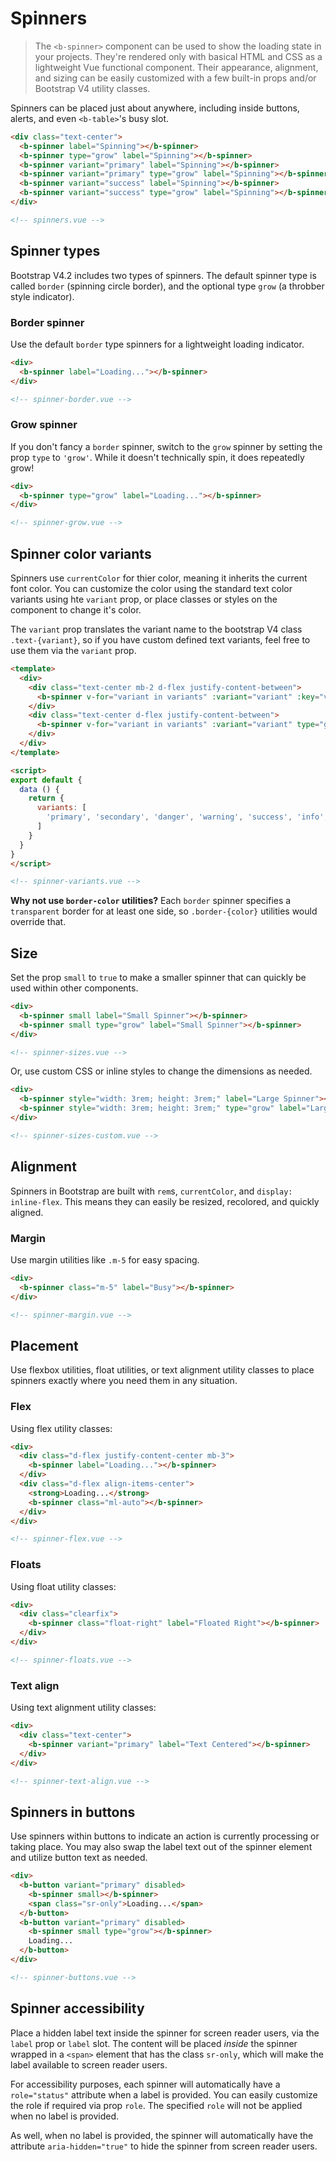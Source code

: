 # Spinners

> The `<b-spinner>` component can be used to show the loading state in your projects. They're rendered
only with basical HTML and CSS as a lightweight Vue functional component. Their appearance, alignment,
and sizing can be easily customized with a few built-in props and/or Bootstrap V4 utility classes.

Spinners can be placed just about anywhere, including inside buttons, alerts, and even `<b-table>`'s busy slot.

```html
<div class="text-center">
  <b-spinner label="Spinning"></b-spinner>
  <b-spinner type="grow" label="Spinning"></b-spinner>
  <b-spinner variant="primary" label="Spinning"></b-spinner>
  <b-spinner variant="primary" type="grow" label="Spinning"></b-spinner>
  <b-spinner variant="success" label="Spinning"></b-spinner>
  <b-spinner variant="success" type="grow" label="Spinning"></b-spinner>
</div>

<!-- spinners.vue -->
```

## Spinner types

Bootstrap V4.2 includes two types of spinners. The default spinner type is called `border`
(spinning circle border), and the optional type `grow` (a throbber style indicator).

### Border spinner
Use the default `border` type spinners for a lightweight loading indicator.

```html
<div>
  <b-spinner label="Loading..."></b-spinner>
</div>

<!-- spinner-border.vue -->
```

### Grow spinner
If you don't fancy a `border` spinner, switch to the `grow` spinner by setting the prop `type` to `'grow'`.
While it doesn't technically spin, it does repeatedly grow!

```html
<div>
  <b-spinner type="grow" label="Loading..."></b-spinner>
</div>

<!-- spinner-grow.vue -->
```

## Spinner color variants
Spinners use `currentColor` for thier color, meaning it inherits the current font color.
You can customize the color using the standard text color variants using hte `variant` prop,
or place classes or styles on the component to change it's color.

The `variant` prop translates the variant name to the bootstrap V4 class `.text-{variant}`, so if
you have custom defined text variants, feel free to use them via the `variant` prop.


```html
<template>
  <div>
    <div class="text-center mb-2 d-flex justify-content-between">
      <b-spinner v-for="variant in variants" :variant="variant" :key="variant"></b-spinner>
    </div>
    <div class="text-center d-flex justify-content-between">
      <b-spinner v-for="variant in variants" :variant="variant" type="grow" :key="variant"></b-spinner>
    </div>
  </div>
</template>

<script>
export default {
  data () {
    return {
      variants: [
        'primary', 'secondary', 'danger', 'warning', 'success', 'info', 'light', 'dark'
      ]
    }
  }
}
</script>

<!-- spinner-variants.vue -->
```

**Why not use `border-color` utilities?** Each `border` spinner specifies a `transparent`
border for at least one side, so `.border-{color}` utilities would override that.

## Size
Set the prop `small` to `true` to make a smaller spinner that can quickly be used within other components.

```html
<div>
  <b-spinner small label="Small Spinner"></b-spinner>
  <b-spinner small type="grow" label="Small Spinner"></b-spinner>
</div>

<!-- spinner-sizes.vue -->
```

Or, use custom CSS or inline styles to change the dimensions as needed.

```html
<div>
  <b-spinner style="width: 3rem; height: 3rem;" label="Large Spinner"></b-spinner>
  <b-spinner style="width: 3rem; height: 3rem;" type="grow" label="Large Spinner"></b-spinner>
</div>

<!-- spinner-sizes-custom.vue -->
```

## Alignment

Spinners in Bootstrap are built with `rem`s, `currentColor`, and `display: inline-flex`. This means they
can easily be resized, recolored, and quickly aligned.

### Margin

Use margin utilities like `.m-5` for easy spacing.

```html
<div>
  <b-spinner class="m-5" label="Busy"></b-spinner>
</div>

<!-- spinner-margin.vue -->
```

## Placement

Use flexbox utilities, float utilities, or text alignment utility classes to place spinners exactly
where you need them in any situation.

### Flex
Using flex utility classes:

```html
<div>
  <div class="d-flex justify-content-center mb-3">
    <b-spinner label="Loading..."></b-spinner>
  </div>
  <div class="d-flex align-items-center">
    <strong>Loading...</strong>
    <b-spinner class="ml-auto"></b-spinner>
  </div>
</div>

<!-- spinner-flex.vue -->
```

### Floats
Using float utility classes:

```html
<div>
  <div class="clearfix">
    <b-spinner class="float-right" label="Floated Right"></b-spinner>
  </div>
</div>

<!-- spinner-floats.vue -->
```

### Text align
Using text alignment utility classes:

```html
<div>
  <div class="text-center">
    <b-spinner variant="primary" label="Text Centered"></b-spinner>
  </div>
</div>

<!-- spinner-text-align.vue -->
```

## Spinners in buttons
Use spinners within buttons to indicate an action is currently processing or taking place. You
may also swap the label text out of the spinner element and utilize button text as needed.

```html
<div>
  <b-button variant="primary" disabled>
    <b-spinner small></b-spinner>
    <span class="sr-only">Loading...</span>
  </b-button>
  <b-button variant="primary" disabled>
    <b-spinner small type="grow"></b-spinner>
    Loading...
  </b-button>
</div>

<!-- spinner-buttons.vue -->
```

## Spinner accessibility
Place a hidden label text inside the spinner for screen reader users, via the `label` prop or `label` slot.
The content will be placed _inside_ the spinner wrapped in a `<span>` element that has the class `sr-only`,
which will make the label available to screen reader users.

For accessibility purposes, each spinner will automatically have a `role="status"` attribute when
a label is provided. You can easily customize the role if required via prop `role`.  The specified `role`
will not be applied when no label is provided.

As well, when no label is provided, the spinner will automatically have the attribute `aria-hidden="true"` to hide
the spinner from screen reader users.

